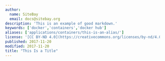 ```yaml
---
author:
  name: SiteBay
  email: docs@sitebay.org
description: 'This is an example of good markdown.'
keywords: ['docker','containers','docker hub']
aliases: ['applications/containers/this-is-an-alias/']
license: '[CC BY-ND 4.0](https://creativecommons.org/licenses/by-nd/4.0)'
published: 2017-11-20
modified: 2017-11-20
title: "This Is a Title"
---
```

